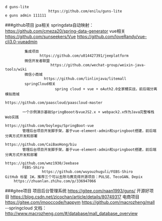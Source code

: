 	d guns-lite
			   			https://github.com/enilu/guns-lite
	e guns admin 111111

###github项目
			 jpa相关
				   springdata自动映射：https://github.com/cmeza20/spring-data-generator
			 vue相关
				   https://github.com/sunseekers/Vue
	        	   https://github.com/loveRandy/vue-cli3.0-vueadmin
		 	 
			 集成项目 
					https://github.com/u014427391/jeeplatform
			 微信开发者联盟 
						 https://github.com/wechat-group/weixin-java-tools/wiki
			 微信小商城 
					  https://github.com/linlinjava/litemall
			 springCloud相关
					       spring cloud + vue + oAuth2.0全家桶实战，前后端分离模拟商城
																				  https://github.com/paascloud/paascloud-master
	
			一个示例演示基础SpringBooot与vueJS2.x + webpack2.x作为Java完整堆栈Web实践
																				https://github.com/boylegu/SpringBoot-vue
			管理后台项目开发脚手架，基于vue-element-admin和springboot搭建，前后端分离方式开发和部署
																							https://github.com/CaiBaoHong/biu
			管理后台项目开发脚手架，基于vue-element-admin和springboot搭建，前后端分离方式开发和部署
																							https://github.com/wmz1930/Jeebase
			FEBS-Shiro
					 https://github.com/wuyouzhuguli/FEBS-Shiro
	GitHub 标星 1W，推荐三个可以去除马赛克得开源项目：PULSE、TecoGAN、Depix
		https://zhuanlan.zhihu.com/p/336947066
###gitee项目
			项目后台管理系统
						  https://gitee.com/naan1993/guns/
			开源好项目
					https://blog.csdn.net/zicochan/article/details/80749317
			电商项目
				   https://gitee.com/imooccode/happym
				   https://github.com/macrozheng/mall  --springcloud 文档：http://www.macrozheng.com/#/database/mall_database_overview
				   

​	
